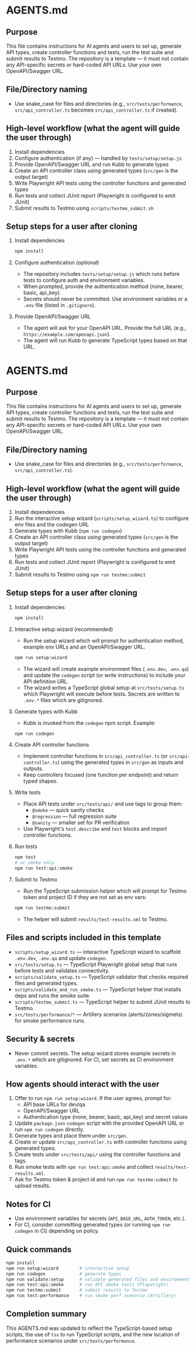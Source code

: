 AGENTS.md
===========

Purpose
-------
This file contains instructions for AI agents and users to set up, generate API types, create controller functions and tests, run the test suite and submit results to Testmo. The repository is a template — it must not contain any API-specific secrets or hard-coded API URLs. Use your own OpenAPI/Swagger URL.

File/Directory naming
---------------------
- Use snake_case for files and directories (e.g., `src/tests/performance`, `src/api_controller.ts` becomes `src/api_controller.ts` if created).

High-level workflow (what the agent will guide the user through)
----------------------------------------------------------------
1. Install dependencies
2. Configure authentication (if any) — handled by `tests/setup/setup.js`
3. Provide OpenAPI/Swagger URL and run Kubb to generate types
4. Create an API controller class using generated types (`src/gen` is the output target)
5. Write Playwright API tests using the controller functions and generated types
6. Run tests and collect JUnit report (Playwright is configured to emit JUnit)
7. Submit results to Testmo using `scripts/testmo_submit.sh`

Setup steps for a user after cloning
-----------------------------------
1. Install dependencies

   ```bash
   npm install
   ```

2. Configure authentication (optional)

   - The repository includes `tests/setup/setup.js` which runs before tests to configure auth and environment variables.
   - When prompted, provide the authentication method (none, bearer, basic, api_key).
   - Secrets should never be committed. Use environment variables or a `.env` file (listed in `.gitignore`).

3. Provide OpenAPI/Swagger URL

   - The agent will ask for your OpenAPI URL. Provide the full URL (e.g., `https://example.com/openapi.json`).
   - The agent will run Kubb to generate TypeScript types based on that URL.

AGENTS.md
===========

Purpose
-------
This file contains instructions for AI agents and users to set up, generate API types, create controller functions and tests, run the test suite and submit results to Testmo. The repository is a template — it must not contain any API-specific secrets or hard-coded API URLs. Use your own OpenAPI/Swagger URL.

File/Directory naming
---------------------
- Use snake_case for files and directories (e.g., `src/tests/performance`, `src/api_controller.ts`).

High-level workflow (what the agent will guide the user through)
----------------------------------------------------------------
1. Install dependencies
2. Run the interactive setup wizard (`scripts/setup_wizard.ts`) to configure env files and the codegen URL
3. Generate types with Kubb (`npm run codegen`)
4. Create an API controller class using generated types (`src/gen` is the output target)
5. Write Playwright API tests using the controller functions and generated types
6. Run tests and collect JUnit report (Playwright is configured to emit JUnit)
7. Submit results to Testmo using `npm run testmo:submit`

Setup steps for a user after cloning
-----------------------------------
1. Install dependencies

   ```bash
   npm install
   ```

2. Interactive setup wizard (recommended)

   - Run the setup wizard which will prompt for authentication method, example env URLs and an OpenAPI/Swagger URL.

   ```bash
   npm run setup:wizard
   ```

   - The wizard will create example environment files (`.env.dev`, `.env.qa`) and update the `codegen` script (or write instructions) to include your API definition URL.
   - The wizard writes a TypeScript global setup at `src/tests/setup.ts` which Playwright will execute before tests. Secrets are written to `.env.*` files which are gitignored.

3. Generate types with Kubb

   - Kubb is invoked from the `codegen` npm script. Example:

   ```bash
   npm run codegen
   ```

4. Create API controller functions

   - Implement controller functions in `src/api_controller.ts` (or `src/api-controller.ts`) using the generated types in `src/gen` as inputs and outputs.
   - Keep controllers focused (one function per endpoint) and return typed shapes.

5. Write tests

   - Place API tests under `src/tests/api/` and use tags to group them:
     - `@smoke` — quick sanity checks
     - `@regression` — full regression suite
     - `@sanity` — smaller set for PR verification
   - Use Playwright's `test.describe` and `test` blocks and import controller functions.

6. Run tests

   ```bash
   npm test
   # or smoke only
   npm run test:api:smoke
   ```

7. Submit to Testmo

   - Run the TypeScript submission helper which will prompt for Testmo token and project ID if they are not set as env vars:

   ```bash
   npm run testmo:submit
   ```

   - The helper will submit `results/test-results.xml` to Testmo.

Files and scripts included in this template
-----------------------------------------
- `scripts/setup_wizard.ts` — interactive TypeScript wizard to scaffold `.env.dev`, `.env.qa` and update `codegen`.
- `src/tests/setup.ts` — TypeScript Playwright global setup that runs before tests and validates connectivity.
- `scripts/validate_setup.ts` — TypeScript validator that checks required files and generated types.
- `scripts/validate_and_run_smoke.ts` — TypeScript helper that installs deps and runs the smoke suite.
- `scripts/testmo_submit.ts` — TypeScript helper to submit JUnit results to Testmo.
- `src/tests/performance/*` — Artillery scenarios (alerts/zones/sigmets) for smoke performance runs.

Security & secrets
------------------
- Never commit secrets. The setup wizard stores example secrets in `.env.*` which are gitignored. For CI, set secrets as CI environment variables.

How agents should interact with the user
---------------------------------------
1. Offer to run `npm run setup:wizard`. If the user agrees, prompt for:
   - API base URLs for dev/qa
   - OpenAPI/Swagger URL
   - Authentication type (none, bearer, basic, api_key) and secret values
2. Update `package.json` `codegen` script with the provided OpenAPI URL or run `npm run codegen` directly.
3. Generate types and place them under `src/gen`.
4. Create or update `src/api_controller.ts` with controller functions using generated types.
5. Create tests under `src/tests/api/` using the controller functions and tags.
6. Run smoke tests with `npm run test:api:smoke` and collect `results/test-results.xml`.
7. Ask for Testmo token & project id and run `npm run testmo:submit` to upload results.

Notes for CI
------------
- Use environment variables for secrets (`API_BASE_URL`, `AUTH_TOKEN`, etc.).
- For CI, consider committing generated types (or running `npm run codegen` in CI) depending on policy.

Quick commands
--------------
```bash
npm install
npm run setup:wizard        # interactive setup
npm run codegen             # generate types
npm run validate:setup      # validate generated files and environment
npm run test:api:smoke      # run API smoke tests (Playwright)
npm run testmo:submit       # submit results to Testmo
npm run test:performance    # run smoke perf scenario (Artillery)
```

Completion summary
------------------
This AGENTS.md was updated to reflect the TypeScript-based setup scripts, the use of `tsx` to run TypeScript scripts, and the new location of performance scenarios under `src/tests/performance`.